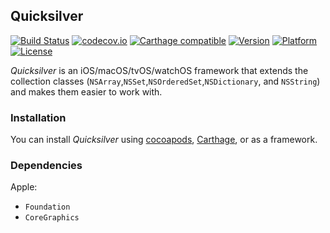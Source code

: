 ## Quicksilver

[![Build Status](https://travis-ci.org/Kosoku/Quicksilver.svg?branch=master)](https://travis-ci.org/Kosoku/Quicksilver)
[![codecov.io](http://codecov.io/github/Kosoku/Quicksilver/branch/master/graphs/badge.svg)](http://codecov.io/github/Kosoku/Quicksilver)
[![Carthage compatible](https://img.shields.io/badge/Carthage-compatible-4BC51D.svg?style=flat)](https://github.com/Carthage/Carthage)
[![Version](http://img.shields.io/cocoapods/v/Quicksilver.svg)](http://cocoapods.org/?q=Quicksilver)
[![Platform](http://img.shields.io/cocoapods/p/Quicksilver.svg)]()
[![License](http://img.shields.io/cocoapods/l/Quicksilver.svg)](https://github.com/Kosoku/Quicksilver/blob/master/license.txt)

*Quicksilver* is an iOS/macOS/tvOS/watchOS framework that extends the collection classes (`NSArray`,`NSSet`,`NSOrderedSet`,`NSDictionary`, and `NSString`) and makes them easier to work with.

### Installation

You can install *Quicksilver* using [cocoapods](https://cocoapods.org/), [Carthage](https://github.com/Carthage/Carthage), or as a framework.

### Dependencies

Apple:

- `Foundation`
- `CoreGraphics`
